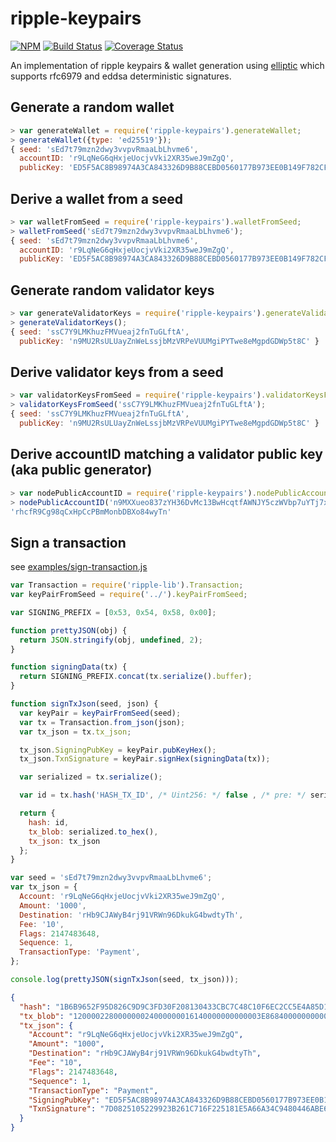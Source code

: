 # ripple-keypairs

[![NPM](https://img.shields.io/npm/v/ripple-keypairs.svg)](https://npmjs.org/package/ripple-keypairs) [![Build Status](https://img.shields.io/travis/sublimator/ripple-keypairs/master.svg)](https://travis-ci.org/sublimator/ripple-keypairs) [![Coverage Status](https://coveralls.io/repos/sublimator/ripple-keypairs/badge.svg?branch=master&service=github)](https://coveralls.io/github/sublimator/ripple-keypairs?branch=master)

An implementation of ripple keypairs & wallet generation using
[elliptic](https://github.com/indutny/elliptic) which supports rfc6979 and
eddsa deterministic signatures.

## Generate a random wallet
```js
> var generateWallet = require('ripple-keypairs').generateWallet;
> generateWallet({type: 'ed25519'});
{ seed: 'sEd7t79mzn2dwy3vvpvRmaaLbLhvme6',
  accountID: 'r9LqNeG6qHxjeUocjvVki2XR35weJ9mZgQ',
  publicKey: 'ED5F5AC8B98974A3CA843326D9B88CEBD0560177B973EE0B149F782CFAA06DC66A' }
```

## Derive a wallet from a seed
```js
> var walletFromSeed = require('ripple-keypairs').walletFromSeed;
> walletFromSeed('sEd7t79mzn2dwy3vvpvRmaaLbLhvme6');
{ seed: 'sEd7t79mzn2dwy3vvpvRmaaLbLhvme6',
  accountID: 'r9LqNeG6qHxjeUocjvVki2XR35weJ9mZgQ',
  publicKey: 'ED5F5AC8B98974A3CA843326D9B88CEBD0560177B973EE0B149F782CFAA06DC66A' }')
```

## Generate random validator keys
```js
> var generateValidatorKeys = require('ripple-keypairs').generateValidatorKeys;
> generateValidatorKeys();
{ seed: 'ssC7Y9LMKhuzFMVueaj2fnTuGLftA',
  publicKey: 'n9MU2RsULUayZnWeLssjbMzVRPeVUUMgiPYTwe8eMgpdGDWp5t8C' }
```

## Derive validator keys from a seed
```js
> var validatorKeysFromSeed = require('ripple-keypairs').validatorKeysFromSeed;
> validatorKeysFromSeed('ssC7Y9LMKhuzFMVueaj2fnTuGLftA');
{ seed: 'ssC7Y9LMKhuzFMVueaj2fnTuGLftA',
  publicKey: 'n9MU2RsULUayZnWeLssjbMzVRPeVUUMgiPYTwe8eMgpdGDWp5t8C' }
```

## Derive accountID matching a validator public key (aka public generator)
```js
> var nodePublicAccountID = require('ripple-keypairs').nodePublicAccountID;
> nodePublicAccountID('n9MXXueo837zYH36DvMc13BwHcqtfAWNJY5czWVbp7uYTj7x17TH')
'rhcfR9Cg98qCxHpCcPBmMonbDBXo84wyTn'
```

## Sign a transaction
see [examples/sign-transaction.js](examples/sign-transaction.js)
```js
var Transaction = require('ripple-lib').Transaction;
var keyPairFromSeed = require('../').keyPairFromSeed;

var SIGNING_PREFIX = [0x53, 0x54, 0x58, 0x00];

function prettyJSON(obj) {
  return JSON.stringify(obj, undefined, 2);
}

function signingData(tx) {
  return SIGNING_PREFIX.concat(tx.serialize().buffer);
}

function signTxJson(seed, json) {
  var keyPair = keyPairFromSeed(seed);
  var tx = Transaction.from_json(json);
  var tx_json = tx.tx_json;

  tx_json.SigningPubKey = keyPair.pubKeyHex();
  tx_json.TxnSignature = keyPair.signHex(signingData(tx));

  var serialized = tx.serialize();

  var id = tx.hash('HASH_TX_ID', /* Uint256: */ false , /* pre: */ serialized);

  return {
    hash: id,
    tx_blob: serialized.to_hex(),
    tx_json: tx_json
  };
}

var seed = 'sEd7t79mzn2dwy3vvpvRmaaLbLhvme6';
var tx_json = {
  Account: 'r9LqNeG6qHxjeUocjvVki2XR35weJ9mZgQ',
  Amount: '1000',
  Destination: 'rHb9CJAWyB4rj91VRWn96DkukG4bwdtyTh',
  Fee: '10',
  Flags: 2147483648,
  Sequence: 1,
  TransactionType: 'Payment',
};

console.log(prettyJSON(signTxJson(seed, tx_json)));

```

```json
{
  "hash": "1B6B9652F95D826C9D9C3FD30F208130433CBC7C48C10F6EC2CC5E4A85D167FF",
  "tx_blob": "120000228000000024000000016140000000000003E868400000000000000A7321ED5F5AC8B98974A3CA843326D9B88CEBD0560177B973EE0B149F782CFAA06DC66A74407D0825105229923B261C716F225181E5A66A34C9480446ABE64818A673954CC34D42946CD82172814F037976AE3800BDE983624A45FCDBED4A548C4650BF900D81145B812C9D57731E27A2DA8B1830195F88EF32A3B68314B5F762798A53D543A014CAF8B297CFF8F2F937E8",
  "tx_json": {
    "Account": "r9LqNeG6qHxjeUocjvVki2XR35weJ9mZgQ",
    "Amount": "1000",
    "Destination": "rHb9CJAWyB4rj91VRWn96DkukG4bwdtyTh",
    "Fee": "10",
    "Flags": 2147483648,
    "Sequence": 1,
    "TransactionType": "Payment",
    "SigningPubKey": "ED5F5AC8B98974A3CA843326D9B88CEBD0560177B973EE0B149F782CFAA06DC66A",
    "TxnSignature": "7D0825105229923B261C716F225181E5A66A34C9480446ABE64818A673954CC34D42946CD82172814F037976AE3800BDE983624A45FCDBED4A548C4650BF900D"
  }
}
```
